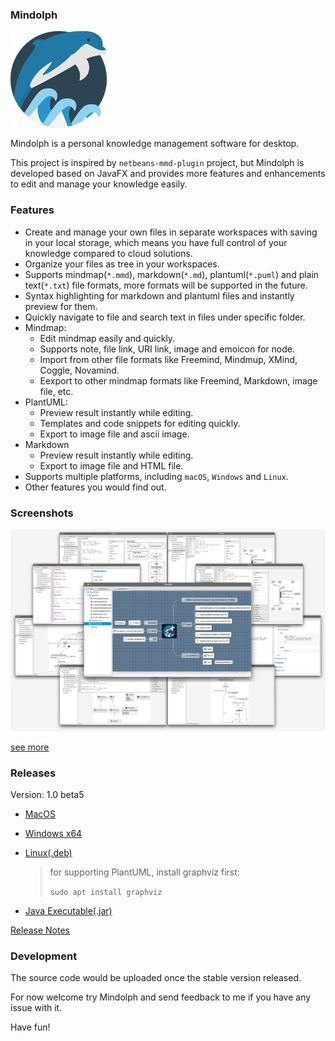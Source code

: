 ### Mindolph

![](./DemoProject/app_30.png)

Mindolph is a personal knowledge management software for desktop. 

This project is inspired by `netbeans-mmd-plugin` project, but Mindolph is developed based on JavaFX and provides more features and enhancements to edit and manage your knowledge easily.
                                              

### Features
* Create and manage your own files in separate workspaces with saving in your local storage, which means you have full control of your knowledge compared to cloud solutions.
* Organize your files as tree in your workspaces.
* Supports mindmap(`*.mmd`), markdown(`*.md`), plantuml(`*.puml`) and plain text(`*.txt`) file formats, more formats will be supported in the future.
* Syntax highlighting for markdown and plantuml files and instantly preview for them.
* Quickly navigate to file and search text in files under specific folder.
* Mindmap:
	* Edit mindmap easily and quickly.
	* Supports note, file link, URI link, image and emoicon for node.
	* Import from other file formats like Freemind, Mindmup, XMind, Coggle, Novamind.
	* Eexport to other mindmap formats like Freemind, Markdown, image file, etc.
* PlantUML:
	* Preview result instantly while editing.
	* Templates and code snippets for editing quickly.
	* Export to image file and ascii image.
* Markdown
	* Preview result instantly while editing.
	* Export to image file and HTML file.
* Supports multiple platforms, including `macOS`, `Windows` and `Linux`.
* Other features you would find out.


### Screenshots
![](docs/main.png)

[see more](docs/screenshots.md)


### Releases

Version: 1.0 beta5

* [MacOS](https://github.com/mindolph/Mindolph/releases/download/1.0-beta5/Mindolph-1.0-beta5.dmg)

* [Windows x64](https://github.com/mindolph/Mindolph/releases/download/1.0-beta5/Mindolph-1.0-beta5.msi)

* [Linux(.deb)](https://github.com/mindolph/Mindolph/releases/download/1.0-beta5/Mindolph_1.0-beta5_amd64.deb)

	> for supporting PlantUML, install graphviz first:
	>
	> `sudo apt install graphviz`

* [Java Executable(.jar)](https://github.com/mindolph/Mindolph/releases/download/1.0-beta5/Mindolph-1.0-beta5.jar)

[Release Notes](docs/release_notes.md)


### Development

The source code would be uploaded once the stable version released.

For now welcome try Mindolph and send feedback to me if you have any issue with it.

Have fun!
